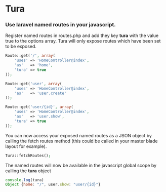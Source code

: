 # Tura

### Use laravel named routes in your javascript.

Register named routes in routes.php and add they key **tura** with the value true to the options array.
Tura will only expose routes which have been set to be exposed.

```php 
Route::get('/', array(
    'uses' => 'HomeController@index',
    'as'   => 'home',
    'tura' => true
));

Route::get('user', array(
    'uses' => 'HomeController@index',
    'as'   => 'user.create'
));

Route::get('user/{id}', array(
    'uses' => 'HomeController@index',
    'as'   => 'user.show',
    'tura' => true
));
```

You can now access your exposed named routes as a JSON object by calling the fetch routes method (this could be called
in your master blade layout for example).

```php
Tura::fetchRoutes();
```

The named routes will now be available in the javascript global scope by calling the **tura** object
```javascript
console.log(tura)
Object {home: "/", user.show: "user/{id}"}
```
